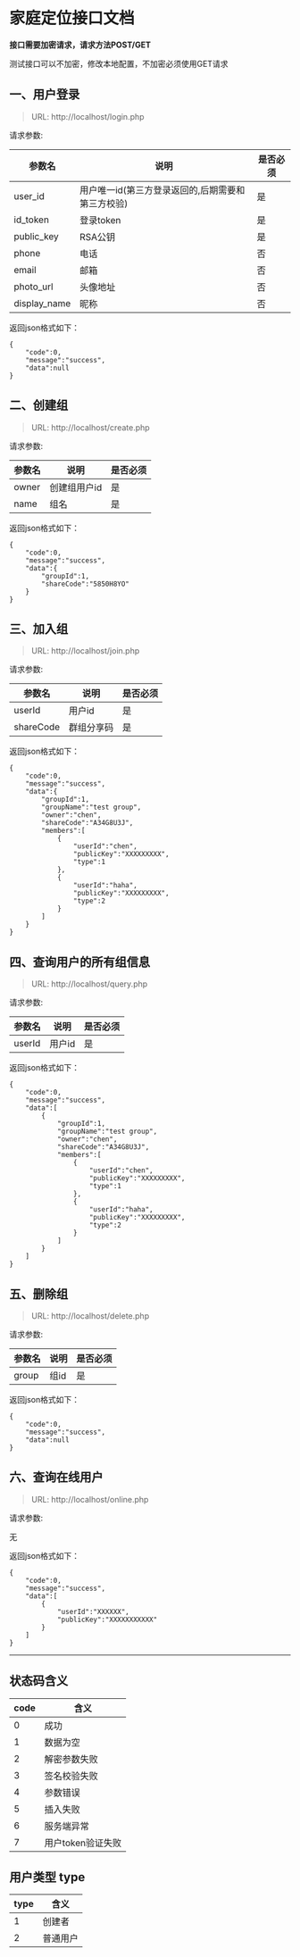 # 家庭定位接口文档

**接口需要加密请求，请求方法POST/GET**

测试接口可以不加密，修改本地配置，不加密必须使用GET请求


## 一、用户登录

> URL: http://localhost/login.php

请求参数:

参数名 | 说明 | 是否必须
--- | --- | ---
user_id  | 用户唯一id(第三方登录返回的,后期需要和第三方校验) | 是
id_token | 登录token | 是
public_key | RSA公钥 | 是
phone | 电话 | 否
email | 邮箱 | 否
photo_url | 头像地址 | 否
display_name | 昵称 | 否

返回json格式如下：

```
{
    "code":0,
    "message":"success",
    "data":null
}
```

## 二、创建组

> URL: http://localhost/create.php

请求参数:

参数名 | 说明 | 是否必须
--- | --- | ---
owner  | 创建组用户id | 是
name | 组名 | 是

返回json格式如下：
```
{
    "code":0,
    "message":"success",
    "data":{
        "groupId":1,
        "shareCode":"5850H8YO"
    }
}
```

## 三、加入组

> URL: http://localhost/join.php

请求参数:

参数名 | 说明 | 是否必须
--- | --- | ---
userId  | 用户id | 是
shareCode | 群组分享码 | 是

返回json格式如下：
```
{
    "code":0,
    "message":"success",
    "data":{
        "groupId":1,
        "groupName":"test group",
        "owner":"chen",
        "shareCode":"A34G8U3J",
        "members":[
            {
                "userId":"chen",
                "publicKey":"XXXXXXXXX",
                "type":1
            },
            {
                "userId":"haha",
                "publicKey":"XXXXXXXXX",
                "type":2
            }
        ]
    }
}
```


## 四、查询用户的所有组信息

> URL: http://localhost/query.php

请求参数:

参数名 | 说明 | 是否必须
--- | --- | ---
userId  | 用户id | 是

返回json格式如下：
```
{
    "code":0,
    "message":"success",
    "data":[
        {
            "groupId":1,
            "groupName":"test group",
            "owner":"chen",
            "shareCode":"A34G8U3J",
            "members":[
                {
                    "userId":"chen",
                    "publicKey":"XXXXXXXXX",
                    "type":1
                },
                {
                    "userId":"haha",
                    "publicKey":"XXXXXXXXX",
                    "type":2
                }
            ]
        }
    ]
}
```


## 五、删除组

> URL: http://localhost/delete.php

请求参数:
 
参数名 | 说明 | 是否必须
--- | --- | ---
group  | 组id | 是

返回json格式如下：
```
{
    "code":0,
    "message":"success",
    "data":null
}
```


## 六、查询在线用户

> URL: http://localhost/online.php

请求参数:

无

返回json格式如下：
```
{
    "code":0,
    "message":"success",
    "data":[
        {
            "userId":"XXXXXX",
            "publicKey":"XXXXXXXXXXX"
        }
    ]
}
```


---

## 状态码含义

code | 含义
---|---
0 | 成功
1 | 数据为空
2 | 解密参数失败
3 | 签名校验失败
4 | 参数错误
5 | 插入失败
6 | 服务端异常
7 | 用户token验证失败

## 用户类型 type 

type | 含义
---|---
1 | 创建者
2 | 普通用户

